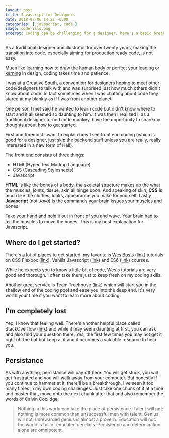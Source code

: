 ```yaml
---
layout: post
title: Javascript for Designers
date: 2018-07-06 14:22 -0500
categories: [ javascript, code ]
image: code-illo.png
excerpt: Coding can be challenging for a designer, here's a basic breakdown.
---
```

As a traditional designer and illustrator for over twenty years, making the transition into code, especially aiming for production ready code, is not easy.

Much like learning how to draw the human body or perfect your [leading or kerning](http://www.matsongraphics.com/graphic-design-blog-huntington-beach/tracking-kerning-leading/tracking-kerning-and-leading) in design, coding takes time and patience.

I was at a [Creative South](https://creativesouth.com/), a convention for designers hoping to meet other code/designers to talk with and was surprised just how much others didn't know about code.  In fact sometimes when I was chatting about code they stared at my blankly as if I was from another planet.  

One person I met said he wanted to learn code but didn't know where to start and it all seemed so daunting to him.  It was then I realized I, as a traditional designer turned code monkey, have the opportunity to share my thoughts about how to get started.

First and foremost I want to explain how I see front end coding (which is good for a designer, just skip the backend stuff unless you are really, really interested in a new form of Hell).

The front end consists of three things:
* HTML(Hyper Text Markup Language)
* CSS (Cascading Stylesheets)
* Javascript

**HTML** is like the bones of a body, the skeletal structure makes up the what the muscles, joints, tissue, skin all hinge upon.  And speaking of skin, **CSS** is much like the clothes, looks, appearance you make for yourself.  Lastly **Javascript** (not _Java_) is the commands your brain issues your muscles and bones.  

Take your hand and hold it out in front of you and wave.  Your brain had to tell the muscles to move the bones.  This is my best explanation for Javascript.

## Where do I get started?

There's a lot of places to get started, my favorite is [Wes Bos's](https://wesbos.com/) ([link](https://wesbos.com/)) tutorials on CSS Flexbox ([link](https://flexbox.io/)), Vanilla Javascript ([link](https://javascript30.com/)) and ES6 ([link](https://es6.io/)) courses.  

While he expects you to know a little bit of code, Wes's tutorials are very good and thorough.  I often take them just to keep fresh on my coding skills.

Another great service is Team Treehouse ([link](https://teamtreehouse.com/)) which will start you in the shallow end of the coding pool and ease you into the deep end.  It's very worth your time if you want to learn more about coding.

## I'm completely lost

Yep, I know that feeling well.  There's another helpful place called StackOverflow ([link](https://stackoverflow.com/questions/43381596/bootstrap-4-navbar-color)) and while it may seem daunting at first, you can ask and also find your question there.  _Yes_, the first few times you may not get it right off the bat but keep at it and it becomes a valuable resource to help you.

## Persistance

As with anything, persistance will pay off here.  You will get stuck, you will get frustrated and you will walk away from your computer.  But honestly if you continue to hammer at it, there'll be a breakthrough, I've seen it too many times in my own coding challenges.  Just take one chunk of it at a time and master that, move onto the next chunk after that and also remember the words of Calvin Coolidge:

>Nothing in this world can take the place of persistence. Talent will not: nothing is more common than unsuccessful men with talent. Genius will not; unrewarded genius is almost a proverb. Education will not: the world is full of educated derelicts. Persistence and determination alone are omnipotent.
